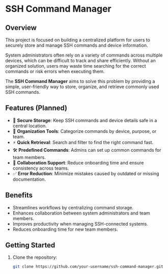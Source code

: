 # SSH Command Manager

## Overview
This project is focused on building a centralized platform for users to securely store and manage SSH commands and device information.  

System administrators often rely on a variety of commands across multiple devices, which can be difficult to track and share efficiently. Without an organized solution, users may waste time searching for the correct commands or risk errors when executing them.

The **SSH Command Manager** aims to solve this problem by providing a simple, user-friendly way to store, organize, and retrieve commonly used SSH commands.

## Features (Planned)
- 🔐 **Secure Storage**: Keep SSH commands and device details safe in a central location.  
- 📂 **Organization Tools**: Categorize commands by device, purpose, or team.  
- ⚡ **Quick Retrieval**: Search and filter to find the right command fast.  
- 🛠️ **Predefined Commands**: Admins can set up common commands for team members.  
- 👥 **Collaboration Support**: Reduce onboarding time and ensure consistency across teams.  
- ✅ **Error Reduction**: Minimize mistakes caused by outdated or missing documentation.  

## Benefits
- Streamlines workflows by centralizing command storage.  
- Enhances collaboration between system administrators and team members.  
- Improves productivity when managing SSH-connected systems.  
- Reduces onboarding time for new team members.  

## Getting Started
1. Clone the repository:
   ```bash
   git clone https://github.com/your-username/ssh-command-manager.git
